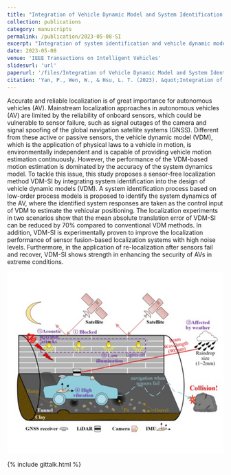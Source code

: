 ```yaml
---
title: "Integration of Vehicle Dynamic Model and System Identification Model for Extending the Navigation Service Under Sensor Failures"
collection: publications
category: manuscripts
permalink: /publication/2023-05-08-SI
excerpt: "Integration of system identification and vehicle dynamic models <br/><img src='/assets/images/SI-cover.jpg' width = '500'>"
date: 2023-05-08
venue: 'IEEE Transactions on Intelligent Vehicles'
slidesurl: 'url'
paperurl: '/files/Integration of Vehicle Dynamic Model and System Identification Model for Extending the Navigation Service Under Sensor Failures.pdf'
citation: 'Yan, P., Wen, W., & Hsu, L. T. (2023). &quot;Integration of Vehicle Dynamic Model and System Identification Model for Extending the Navigation Service Under Sensor Failures&quot;. <i>IEEE Transactions on Intelligent Vehicles</i>, 9(1), 2236-2248. https://ieeexplore.ieee.org/document/10121661'
---
```


Accurate and reliable localization is of great importance for autonomous vehicles (AV). Mainstream localization approaches in autonomous vehicles (AV) are limited by the reliability of onboard sensors, which could be vulnerable to sensor failure, such as signal outages of the camera and signal spoofing of the global navigation satellite systems (GNSS). Different from these active or passive sensors, the vehicle dynamic model (VDM), which is the application of physical laws to a vehicle in motion, is environmentally independent and is capable of providing vehicle motion estimation continuously. However, the performance of the VDM-based motion estimation is dominated by the accuracy of the system dynamics model. To tackle this issue, this study proposes a sensor-free localization method VDM-SI by integrating system identification into the design of vehicle dynamic models (VDM). A system identification process based on low-order process models is proposed to identify the system dynamics of the AV, where the identified system responses are taken as the control input of VDM to estimate the vehicular positioning. The localization experiments in two scenarios show that the mean absolute translation error of VDM-SI can be reduced by 70% compared to conventional VDM methods. In addition, VDM-SI is experimentally proven to improve the localization performance of sensor fusion-based localization systems with high noise levels. Furthermore, in the application of re-localization after sensors fail and recover, VDM-SI shows strength in enhancing the security of AVs in extreme conditions.

<img src='/assets/images/SI-cover.jpg' width = '900'>

{% include gittalk.html %}